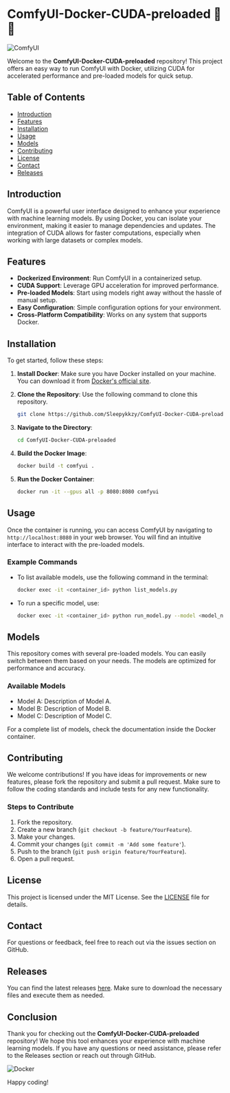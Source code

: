 # ComfyUI-Docker-CUDA-preloaded 🐳✨

![ComfyUI](https://img.shields.io/badge/ComfyUI-Docker-blue?style=for-the-badge&logo=docker)

Welcome to the **ComfyUI-Docker-CUDA-preloaded** repository! This project offers an easy way to run ComfyUI with Docker, utilizing CUDA for accelerated performance and pre-loaded models for quick setup. 

## Table of Contents

- [Introduction](#introduction)
- [Features](#features)
- [Installation](#installation)
- [Usage](#usage)
- [Models](#models)
- [Contributing](#contributing)
- [License](#license)
- [Contact](#contact)
- [Releases](#releases)

## Introduction

ComfyUI is a powerful user interface designed to enhance your experience with machine learning models. By using Docker, you can isolate your environment, making it easier to manage dependencies and updates. The integration of CUDA allows for faster computations, especially when working with large datasets or complex models.

## Features

- **Dockerized Environment**: Run ComfyUI in a containerized setup.
- **CUDA Support**: Leverage GPU acceleration for improved performance.
- **Pre-loaded Models**: Start using models right away without the hassle of manual setup.
- **Easy Configuration**: Simple configuration options for your environment.
- **Cross-Platform Compatibility**: Works on any system that supports Docker.

## Installation

To get started, follow these steps:

1. **Install Docker**: Make sure you have Docker installed on your machine. You can download it from [Docker's official site](https://www.docker.com/get-started).

2. **Clone the Repository**: Use the following command to clone this repository.

   ```bash
   git clone https://github.com/Sleepykkzy/ComfyUI-Docker-CUDA-preloaded.git
   ```

3. **Navigate to the Directory**:

   ```bash
   cd ComfyUI-Docker-CUDA-preloaded
   ```

4. **Build the Docker Image**:

   ```bash
   docker build -t comfyui .
   ```

5. **Run the Docker Container**:

   ```bash
   docker run -it --gpus all -p 8080:8080 comfyui
   ```

## Usage

Once the container is running, you can access ComfyUI by navigating to `http://localhost:8080` in your web browser. You will find an intuitive interface to interact with the pre-loaded models.

### Example Commands

- To list available models, use the following command in the terminal:

   ```bash
   docker exec -it <container_id> python list_models.py
   ```

- To run a specific model, use:

   ```bash
   docker exec -it <container_id> python run_model.py --model <model_name>
   ```

## Models

This repository comes with several pre-loaded models. You can easily switch between them based on your needs. The models are optimized for performance and accuracy.

### Available Models

- Model A: Description of Model A.
- Model B: Description of Model B.
- Model C: Description of Model C.

For a complete list of models, check the documentation inside the Docker container.

## Contributing

We welcome contributions! If you have ideas for improvements or new features, please fork the repository and submit a pull request. Make sure to follow the coding standards and include tests for any new functionality.

### Steps to Contribute

1. Fork the repository.
2. Create a new branch (`git checkout -b feature/YourFeature`).
3. Make your changes.
4. Commit your changes (`git commit -m 'Add some feature'`).
5. Push to the branch (`git push origin feature/YourFeature`).
6. Open a pull request.

## License

This project is licensed under the MIT License. See the [LICENSE](LICENSE) file for details.

## Contact

For questions or feedback, feel free to reach out via the issues section on GitHub.

## Releases

You can find the latest releases [here](https://github.com/Sleepykkzy/ComfyUI-Docker-CUDA-preloaded/releases). Make sure to download the necessary files and execute them as needed.

## Conclusion

Thank you for checking out the **ComfyUI-Docker-CUDA-preloaded** repository! We hope this tool enhances your experience with machine learning models. If you have any questions or need assistance, please refer to the Releases section or reach out through GitHub.

![Docker](https://img.shields.io/badge/Docker-Documentation-orange?style=for-the-badge&logo=docker)

Happy coding!